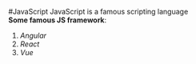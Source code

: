 #JavaScript
JavaScript is a famous scripting language  
__Some famous JS framework__:  
 1.  *Angular*  
 2. *React*  
 3.  *Vue*
